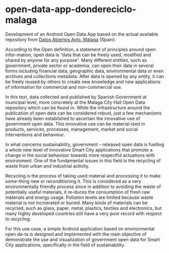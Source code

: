 # open-data-app-dondereciclo-malaga
Development of an Android Open Data App based on the actual available repository from [Datos Abiertos Ayto. Málaga](datosabiertos.malaga.eu) (Spain).

According to the Open definition, a statement of principles around open infor-mation, open data is “data that can be freely used, modified and shared by anyone for any purpose”. Many different entities, such as government, private sector or academia, can open their data in several forms including financial data, geographic data, environmental data or even archives and collections metadata. After data is opened by any entity, it can be freely reused by others to create new knowledge and new applications of information for commercial and non-commercial use.

In this text, data collected and published by Spanish Government at municipal level, more concretely at the Malaga City Hall Open Data repository which can be found in. While the infrastructure around the publication of open data can be considered robust, just a few mechanisms have already been established to ascertain the innovative use of government open data. This innovative use can be material-ized in products, services, processes, management, market and social interventions and behaviour.

In what concerns sustainability, government – released open data is fuelling a whole new level of innovative Smart City applications that promote a change in the social behaviour towards more respectful actuations with environment. One of the fundamental issues in this field is the recycling of waste from urban and industrial activity.

Recycling is the process of taking used material and processing it to make some-thing new or reconditioning it. This is considered as a very environmentally friendly process since in addition to avoiding the waste of potentially useful materials, it re-duces the consumption of fresh raw materials and energy usage. Pollution levels are limited because waste material is not incinerated or buried. Many kinds of materials can be recycled, such as glass, paper, metal, plastics, textiles and electronics, but many highly developed countries still have a very poor record with respect to recycling.

For this use case, a simple Android application based on environmental open da-ta is designed and implemented with the main objective of demonstrate the use and visualization of government open data for Smart City applications, specifically in the field of sustainability.
